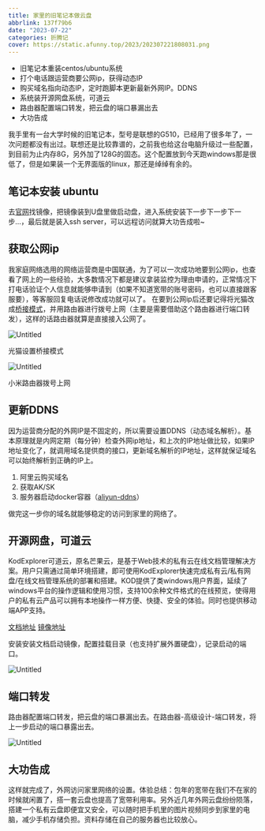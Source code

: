 ```yaml
---
title: 家里的旧笔记本做云盘
abbrlink: 137f79b6
date: "2023-07-22"
categories: 折腾记
cover: https://static.afunny.top/2023/202307221808031.png
---
```


- 旧笔记本重装centos/ubuntu系统
- 打个电话跟运营商要公网ip，获得动态IP
- 购买域名指向动态IP，定时跑脚本更新最新外网IP。DDNS
- 系统装开源网盘系统，可道云
- 路由器配置端口转发，把云盘的端口暴漏出去
- 大功告成

我手里有一台大学时候的旧笔记本，型号是联想的G510，已经用了很多年了，一次问题都没有出过。联想还是比较靠谱的，之前我也给这台电脑升级过一些配置，到目前为止内存8G，另外加了128G的固态。这个配置放到今天跑windows那是很低了，但是如果装一个无界面版的linux，那还是绰绰有余的。

## 笔记本安装 ubuntu

去[官网](https://ubuntu.com/#download)找镜像，把镜像装到U盘里做启动盘，进入系统安装下一步下一步下一步...，最后就是装入ssh server，可以远程访问就算大功告成啦~
## 获取公网ip
我家庭网络选用的网络运营商是中国联通，为了可以一次成功地要到公网ip，也查看了网上的一些经验，大多数情况下都是建议拿装监控为理由申请的，正常情况下打电话验证个人信息就能够申请到（如果不知道宽带的账号密码，也可以直接跟客服要），等客服回复电话说修改成功就可以了。
在要到公网ip后还要记得将光猫改成[桥接模式](https://zhuanlan.zhihu.com/p/358075010#:~:text=%E5%85%89%E7%8C%AB%E8%AE%BE%E7%BD%AE%E6%A1%A5%E6%8E%A5%E6%A8%A1%E5%BC%8F,%E8%AE%BE%E5%A4%87%E7%9A%84%E8%BF%9E%E6%8E%A5%E5%92%8C%E8%B0%83%E8%AF%95%E3%80%82)，并用路由器进行拨号上网（主要是需要借助这个路由器进行端口转发），这样的话路由器就算是直接接入公网了。

![Untitled](https://static.afunny.top/2023/202307221808028.png)

光猫设置桥接模式

![Untitled](https://static.afunny.top/2023/202307221808029.png)

小米路由器拨号上网

## 更新DDNS

因为运营商分配的外网IP是不固定的，所以需要设置DDNS（动态域名解析）。基本原理就是内网定期（每分钟）检查外网ip地址，和上次的IP地址做比较，如果IP地址变化了，就调用域名提供商的接口，更新域名解析的IP地址，这样就保证域名可以始终解析到正确的IP上。

1. 阿里云购买域名
2. 获取AK/SK
3. 服务器启动docker容器（[aliyun-ddns](https://github.com/sanjusss/aliyun-ddns)）

做完这一步你的域名就能够稳定的访问到家里的网络了。

## 开源网盘，可道云

KodExplorer可道云，原名芒果云，是基于Web技术的私有云在线文档管理解决方案。用户只需通过简单环境搭建，即可使用KodExplorer快速完成私有云/私有网盘/在线文档管理系统的部署和搭建。KOD提供了类windows用户界面，延续了windows平台的操作逻辑和使用习惯，支持100余种文件格式的在线预览，使得用户的私有云产品可以拥有本地操作一样方便、快捷、安全的体验。同时也提供移动端APP支持。

[文档地址](https://kodcloud.com/download/) [镜像地址](https://hub.docker.com/r/kodcloud/kodbox)

安装安装文档启动镜像，配置挂载目录（也支持扩展外置硬盘），记录启动的端口。

![Untitled](https://static.afunny.top/2023/202307221808030.png)

## 端口转发
路由器配置端口转发，把云盘的端口暴漏出去。在路由器-高级设计-端口转发，将上一步启动的端口暴露出去。

![Untitled](https://static.afunny.top/2023/202307221808031.png)

## 大功告成

这样就完成了，外网访问家里网络的设置。体验总结：包年的宽带在我们不在家的时候就闲置了，搭一套云盘也提高了宽带利用率。另外近几年外网云盘纷纷陨落，搭建一个私有云盘即便宜又安全，可以随时把手机里的图片视频同步到家里的电脑，减少手机存储负担。资料存储在自己的服务器也比较放心。